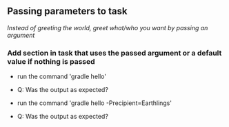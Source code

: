 ## Passing parameters to task
_Instead of greeting the world, greet what/who you want by passing an argument_


### Add section in task that uses the passed argument or a default value if nothing is passed
- run the command 'gradle hello'
- Q: Was the output as expected?

- run the command 'gradle hello -Precipient=Earthlings'
- Q: Was the output as expected?

